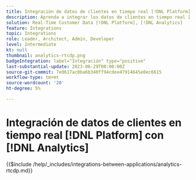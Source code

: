 ```yaml
---
title: Integración de datos de clientes en tiempo real [!DNL Platform] con [!DNL Analytics]
description: Aprenda a integrar los datos de clientes en tiempo real [!DNL Platform] con [!DNL Analytics].
solution: Real-Time Customer Data [!DNL Platform], [!DNL Analytics]
feature: Integrations
topic: Integrations
role: Leader, Architect, Admin, Developer
level: Intermediate
kt: null
thumbnail: analytics-rtcdp.png
badgeIntegration: label="Integración" type="positive"
last-substantial-update: 2023-06-29T00:00:00Z
source-git-commit: 7ed617ac0ba6b340ff94cdee47914645e0ec6615
workflow-type: tm+mt
source-wordcount: '20'
ht-degree: 5%

---
```



# Integración de datos de clientes en tiempo real [!DNL Platform] con [!DNL Analytics]

{{$include /help/_includes/integrations-between-applications/analytics-rtcdp.md}}
